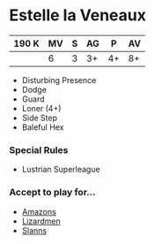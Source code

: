 # Estelle la Veneaux
| 190 K  | MV | S | AG | P | AV |
| --- | --- | --- | --- | --- | --- |
| | 6 | 3 | 3+ | 4+ | 8+ |

* Disturbing Presence
* Dodge
* Guard
* Loner (4+)
* Side Step
* Baleful Hex

### Special Rules
* Lustrian Superleague

### Accept to play for...
* [Amazons](../teams/Amazons.md)
* [Lizardmen](../teams/Lizardmen.md)
* [Slanns](../teams/Slanns.md)
